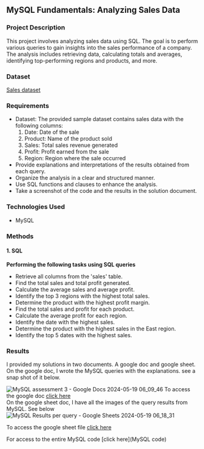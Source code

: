 
## MySQL Fundamentals: Analyzing Sales Data

### Project Description
This project involves analyzing sales data using SQL. The goal is to perform various queries to gain insights into the sales performance of a company. The analysis includes retrieving data, calculating totals and averages, identifying top-performing regions and products, and more.
### Dataset
[Sales dataset](https://witscloud-my.sharepoint.com/:x:/g/personal/2168978_students_wits_ac_za/EUdSzYo6vnVKjp7EA9TMQY0BNWGA4tWtOor8H1VDsvpxKg?e=MrBH2M)
### Requirements
- Dataset: The provided sample dataset contains sales data with the following columns:
  1. Date: Date of the sale
  2. Product: Name of the product sold
  3. Sales: Total sales revenue generated
  4. Profit: Profit earned from the sale
  5. Region: Region where the sale occurred
- Provide explanations and interpretations of the results obtained from each query.
- Organize the analysis in a clear and structured manner.
- Use SQL functions and clauses to enhance the analysis.
- Take a screenshot of the code and the results in the solution document.

### Technologies Used
- MySQL

### Methods

#### 1. SQL
**Performing the following tasks using SQL queries**

- Retrieve all columns from the 'sales' table.
- Find the total sales and total profit generated.
- Calculate the average sales and average profit.
- Identify the top 3 regions with the highest total sales.
- Determine the product with the highest profit margin.
- Find the total sales and profit for each product.
- Calculate the average profit for each region.
- Identify the date with the highest sales.
- Determine the product with the highest sales in the East region.
- Identify the top 5 dates with the highest sales.

### Results

I provided my solutions in two documents. A google doc and google sheet.<br/>
On the google doc, I wrote the MySQL queries with the explanations. see a snap shot of it below.

![MySQL assessment 3 - Google Docs 2024-05-19 06_09_46](https://github.com/JonasGiven/MySQL-fundamentals-project/assets/169194581/0e8cfbe0-f730-4dc7-983b-7af28849a64b)
To access the google doc [click here](https://docs.google.com/document/d/1smuYvHCBbrSOrolQFgm-Om0RR4be_3ubtxR1-R6_P8c/edit?usp=sharing) <br/>
On the google sheet doc, I have all the images of the query results from MySQL. See below
![MySQL Results per query - Google Sheets 2024-05-19 06_18_31](https://github.com/JonasGiven/MySQL-fundamentals-project/assets/169194581/e9f05968-c2ef-4db0-b1fb-0af8730eec6d)

To access the google sheet file [click here](https://docs.google.com/spreadsheets/d/1T5PxfY5wwdwjZnxmeMcHjgD0yIchjOnyJfz29lWuksE/edit?usp=sharing)

For access to the entire MySQL code [click here](MySQL code)
